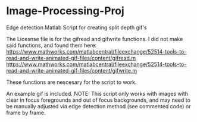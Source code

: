 # Image-Processing-Proj
Edge detection Matlab Script for creating split depth gif's

The Licesnse file is for the gifread and gifwrite functions. I did not make said functions, and found them here:
https://www.mathworks.com/matlabcentral/fileexchange/52514-tools-to-read-and-write-animated-gif-files/content/gifread.m
https://www.mathworks.com/matlabcentral/fileexchange/52514-tools-to-read-and-write-animated-gif-files/content/gifwrite.m

These functions are nescesary for the script to work.

An example gif is included. NOTE: This script only works with images with clear in focus foregrounds and out of focus backgrounds, and may need to be manually adjusted via edge detection method (see commented code) or frame by frame.
